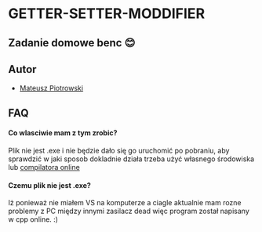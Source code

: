 
# GETTER-SETTER-MODDIFIER

## Zadanie domowe benc 😊


## Autor

- [Mateusz Piotrowski](https://github.com/Top3-GitHub)


## FAQ

#### Co wlasciwie mam z tym zrobic?

Plik nie jest .exe i nie będzie dało się go uruchomić po pobraniu, aby sprawdzić w jaki sposob dokladnie działa trzeba użyć własnego środowiska lub [compilatora online](https://www.onlinegdb.com/online_c++_compiler)

#### Czemu plik nie jest .exe?

Iż ponieważ nie miałem VS na komputerze a ciagle aktualnie mam rozne problemy z PC między innymi zasilacz dead więc program został napisany w cpp online. :)

